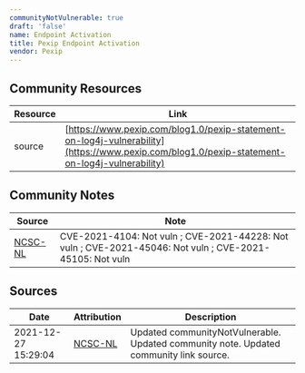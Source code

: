 ```yaml
---
communityNotVulnerable: true
draft: 'false'
name: Endpoint Activation
title: Pexip Endpoint Activation
vendor: Pexip
---
```



## Community Resources
| Resource | Link |
| --- | --- |
| source | [https://www.pexip.com/blog1.0/pexip-statement-on-log4j-vulnerability](https://www.pexip.com/blog1.0/pexip-statement-on-log4j-vulnerability) |

## Community Notes
| Source | Note |
| --- | --- |
| [NCSC-NL](https://github.com/NCSC-NL/log4shell/blob/main/software/README.md) | CVE-2021-4104: Not vuln ; CVE-2021-44228: Not vuln ; CVE-2021-45046: Not vuln ; CVE-2021-45105: Not vuln </ul> |

## Sources
| Date | Attribution | Description |
| --- | --- | --- |
| 2021-12-27 15:29:04 | [NCSC-NL](https://github.com/NCSC-NL/log4shell/blob/main/software/README.md) | Updated communityNotVulnerable. Updated community note. Updated community link source.  |
